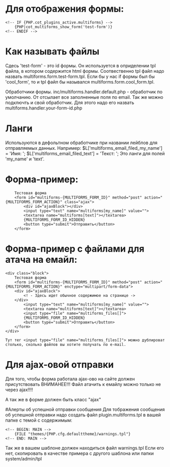 # Для отображения формы:
    <!-- IF {PHP.cot_plugins_active.multiforms} -->
        {PHP|cot_multiforms_show_form('test-form')}
    <!-- ENDIF -->


# Как называть файлы
Сдесь 'test-form' - это id формы. Он используется в оприделении tpl файла, в котором содержится html формы. Соотвественно tpl файл надо назвать multiforms.form.test-form.tpl. Если бы у нас if формы был бы 'cool_form', то и tpl файл бы назывался multiforms.form.cool_form.tpl.

Обработчики формы. inc/multiforms.handler.default.php - обработчик по умолчанию. От отсылает все заполненные поля по email. Так же можно подключть и свой обработчик. Для этого надо его назвать multiforms.handler.your-form-id.php


# Ланги
Используются в дефольтном обработчике при названии лейблов для отправляемых данных. Например:
        $L['multiforms_email_filed_my_name'] = 'Имя: ';
        $L['multiforms_email_filed_text'] = 'Текст: ';
Это ланги для полей 'my_name' и 'text'.


# Форма-пример:
        Тестовая форма
        <form id="multiforms-{MULTIFORMS_FORM_ID}" method="post" action="{MULTIFORMS_FORM_ACTION}" class="ajax">
            <div id="ajaxBlock"></div>
            <input type="text" name="multiforms[my_name]" value="">
            <textarea name="multiforms[text]"></textarea>
            {MULTIFORMS_FORM_ID_HIDDEN}
            <button type="submit">Отправить</button>
        </form>


# Форма-пример c файлами для атача на емайл:
    <div class="block">
        Тестовая форма
        <form id="multiforms-{MULTIFORMS_FORM_ID}" method="post" action="{MULTIFORMS_FORM_ACTION}" enctype="multipart/form-data">
        <div id="ajaxBlock">
            <! - Здесь идет обычное содержимое на странице ->
        </div>
            <input type="text" name="multiforms[my_name]" value="">
            <textarea name="multiforms[text]"></textarea>
            <input type="file" name="multiforms_files[]">
            {MULTIFORMS_FORM_ID_HIDDEN}
            <button type="submit">Отправить</button>
        </form>
    </div>
    
    Тут тег <input type="file" name="multiforms_files[]"> можно дублироват столько, сколько файлов вы хотите получать по е-mail.


# Для ajax-овой отправки 
Для того, чтобы форма работала ajax-ово на сайте должен присутствовать 
ВНИМАНЕЕ!!! Файл атачить к емайлу можно только не через ajax!!!!
<script type="text/javascript" src="js/base.js"></script>
А так же в форме должен быть класс "ajax"


#Алерты об успешной отправки сообщения
Для тображения сообщения об успешной отправки надо создать файл 
plugin.multiforms.tpl в вашей папке с темой c содержимым:
   
    <!-- BEGIN: MAIN -->
        {FILE "themes/{PHP.cfg.defaulttheme}/warnings.tpl"}
    <!-- END: MAIN -->

Так же в вашем шаблоне должен находиться файл warnings.tpl
Если его нет, скопировать в качестве примера с другого шаблона или папки system/admin/tpl
